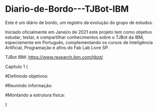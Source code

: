 # Diario-de-Bordo---TJBot-IBM

Este é um diário de bordo, um registro da evolução do grupo de estudos.

Iniciado oficialmente em Janeiro de 2021 este projeto tem como objetivo estudar, testar, e compartilhar conhecimentos sobre o TJBot da IBM, especiamente em Português, complementando os cursos de Inteligência Artificial, Programação e afins do Fab Lab Livre SP.

TJBot IBM: https://www.research.ibm.com/tjbot/


Capítulo 1 {

#Definindo objetivos: 


#Reunindo informação:


#Montando a estrutura física:


}

